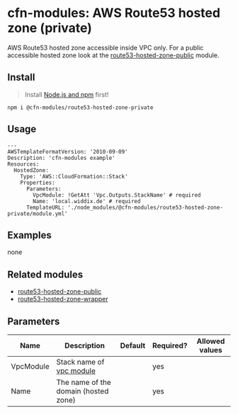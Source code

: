 # cfn-modules: AWS Route53 hosted zone (private)

AWS Route53 hosted zone accessible inside VPC only. For a public accessible hosted zone look at the [route53-hosted-zone-public](https://www.npmjs.com/package/@cfn-modules/route53-hosted-zone-public) module.

## Install

> Install [Node.js and npm](https://nodejs.org/) first!

```
npm i @cfn-modules/route53-hosted-zone-private
```

## Usage

```
---
AWSTemplateFormatVersion: '2010-09-09'
Description: 'cfn-modules example'
Resources:
  HostedZone:
    Type: 'AWS::CloudFormation::Stack'
    Properties:
      Parameters:
        VpcModule: !GetAtt 'Vpc.Outputs.StackName' # required
        Name: 'local.widdix.de' # required
      TemplateURL: './node_modules/@cfn-modules/route53-hosted-zone-private/module.yml'
```

## Examples

none

## Related modules

* [route53-hosted-zone-public](https://github.com/cfn-modules/route53-hosted-zone-public)
* [route53-hosted-zone-wrapper](https://github.com/cfn-modules/route53-hosted-zone-wrapper)

## Parameters

<table>
  <thead>
    <tr>
      <th>Name</th>
      <th>Description</th>
      <th>Default</th>
      <th>Required?</th>
      <th>Allowed values</th>
    </tr>
  </thead>
  <tbody>
    <tr>
      <td>VpcModule</td>
      <td>Stack name of <a href="https://www.npmjs.com/package/@cfn-modules/vpc">vpc module</a></td>
      <td></td>
      <td>yes</td>
      <td></td>
    </tr>
    <tr>
      <td>Name</td>
      <td>The name of the domain (hosted zone)</td>
      <td></td>
      <td>yes</td>
      <td></td>
    </tr>
  </tbody>
</table>
